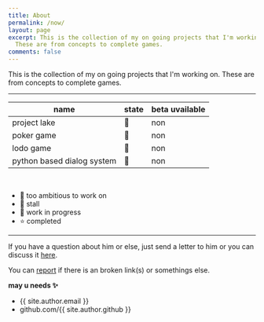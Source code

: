 ```yaml
---
title: About
permalink: /now/
layout: page
excerpt: This is the collection of my on going projects that I'm working on.
  These are from concepts to complete games.
comments: false
---
```


This is the collection of my on going projects that I'm working on.
These are from concepts to complete games.

<hr>

| name                       | state | beta uvailable |
| -------------------------- | ----- | -------------- |
| project lake               | 🔸    | non            |
| poker game                 | 🌲    | non            |
| lodo game                  | 🌲    | non            |
| python based dialog system | 🌲    | non            |

<br>

- 🔹 too ambitious to work on
- 🔸 stall
- 🌲 work in progress
- ⭐ completed

<hr>

If you have a question about him or else, just send a letter to him or you can discuss it [here](https://github.com/mayank-prasoon/mayank-prasoon.github.io/discussions).

You can [report](https://github.com/mayank-prasoon/mayank-prasoon.github.io/issues) if there is an broken link(s) or somethings else.

**may u needs ✨**

- {{ site.author.email }}
- github.com/{{ site.author.github }}
